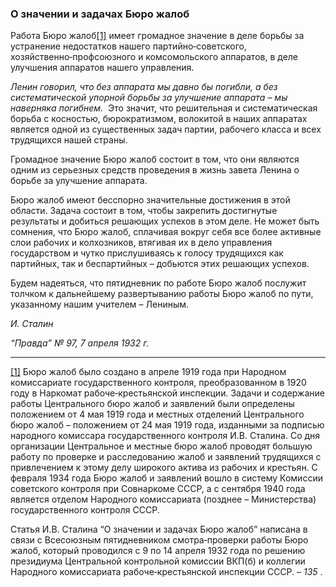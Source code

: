 ### О значении и задачах Бюро жалоб

Работа Бюро жалоб[[1]](#_ftn1) имеет громадное значение в деле борьбы за устранение недостатков нашего партийно‑советского, хозяйственно‑профсоюзного и комсомольского аппаратов, в деле улучшения аппаратов нашего управления.

_Ленин говорил, что без аппарата мы давно бы погибли, а без систематической упорной борьбы за улучшение аппарата – мы наверняка погибнем._  Это значит, что решительная и систематическая борьба с косностью, бюрократизмом, волокитой в наших аппаратах является одной из существенных задач партии, рабочего класса и всех трудящихся нашей страны.

Громадное значение Бюро жалоб состоит в том, что они являются одним из серьезных средств проведения в жизнь завета Ленина о борьбе за улучшение аппарата.

Бюро жалоб имеют бесспорно значительные достижения в этой области. Задача состоит в том, чтобы закрепить достигнутые результаты и добиться решающих успехов в этом деле. Не может быть сомнения, что Бюро жалоб, сплачивая вокруг себя все более активные слои рабочих и колхозников, втягивая их в дело управления государством и чутко прислушиваясь к голосу трудящихся как партийных, так и беспартийных – добьются этих решающих успехов.

Будем надеяться, что пятидневник по работе Бюро жалоб послужит толчком к дальнейшему развертыванию работы Бюро жалоб по пути, указанному нашим учителем – Лениным.

_И. Сталин_

_“Правда” № 97, 7 апреля 1932 г._

  

---

[[1]](#_ftnref1) Бюро жалоб было создано в апреле 1919 года при Народном комиссариате государственного контроля, преобразованном в 1920 году в Наркомат рабоче‑крестьянской инспекции. Задачи и содержание работы Центрального бюро жалоб и заявлений были определены положением от 4 мая 1919 года и местных отделений Центрального бюро жалоб – положением от 24 мая 1919 года, изданными за подписью народного комиссара государственного контроля И.В. Сталина. Со дня организации Центральное и местные бюро жалоб проводят большую работу по проверке и расследованию жалоб и заявлений трудящихся с привлечением к этому делу широкого актива из рабочих и крестьян. С февраля 1934 года Бюро жалоб и заявлений вошло в систему Комиссии советского контроля при Совнаркоме СССР, а с сентября 1940 года является отделом Народного комиссариата (позднее – Министерства) государственного контроля СССР.

Статья И.В. Сталина “О значении и задачах Бюро жалоб” написана в связи с Всесоюзным пятидневником смотра‑проверки работы Бюро жалоб, который проводился с 9 по 14 апреля 1932 года по решению президиума Центральной контрольной комиссии ВКП(б) и коллегии Народного комиссариата рабоче‑крестьянской инспекции СССР. – _135_ .